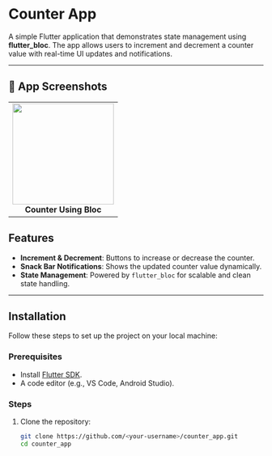 # Counter App

A simple Flutter application that demonstrates state management using **flutter_bloc**. The app allows users to increment and decrement a counter value with real-time UI updates and notifications.

---

## 📸 App Screenshots

<table>
  <tr>
    <td align="center">
      <img src="https://github.com/user-attachments/assets/6ffb7552-945e-46dc-9a2f-422881b42c18" width="200">
      <br>
      <b>Counter Using Bloc</b>
    </td>

  </tr>
</table>





## Features

- **Increment & Decrement**: Buttons to increase or decrease the counter.
- **Snack Bar Notifications**: Shows the updated counter value dynamically.
- **State Management**: Powered by `flutter_bloc` for scalable and clean state handling.

---

## Installation

Follow these steps to set up the project on your local machine:

### Prerequisites

- Install [Flutter SDK](https://flutter.dev/docs/get-started/install).
- A code editor (e.g., VS Code, Android Studio).

### Steps

1. Clone the repository:
   ```bash
   git clone https://github.com/<your-username>/counter_app.git
   cd counter_app
